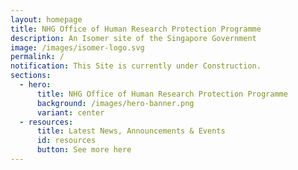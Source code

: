 ```yaml
---
layout: homepage
title: NHG Office of Human Research Protection Programme
description: An Isomer site of the Singapore Government
image: /images/isomer-logo.svg
permalink: /
notification: This Site is currently under Construction.
sections:
  - hero:
      title: NHG Office of Human Research Protection Programme
      background: /images/hero-banner.png
      variant: center
  - resources:
      title: Latest News, Announcements & Events
      id: resources
      button: See more here
---
```

